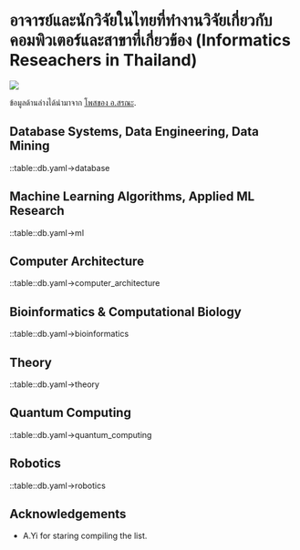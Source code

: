 # อาจารย์และนักวิจัยในไทยที่ทำงานวิจัยเกี่ยวกับคอมพิวเตอร์และสาขาที่เกี่ยวข้อง (Informatics Reseachers in Thailand)

![](https://travis-ci.org/codeforthailand/informatics-researchers-in-thailand.svg?branch=master)

ข้อมูลด้านล่างได้นำมาจาก [โพสของ อ.สรณะ][original-post].

## Database Systems, Data Engineering, Data Mining
::table::db.yaml->database

## Machine Learning Algorithms, Applied ML Research
::table::db.yaml->ml

## Computer Architecture
::table::db.yaml->computer_architecture

## Bioinformatics & Computational Biology
::table::db.yaml->bioinformatics

## Theory
::table::db.yaml->theory

## Quantum Computing
::table::db.yaml->quantum_computing

## Robotics
::table::db.yaml->robotics

## Acknowledgements
- A.Yi for staring compiling the list.

[original-post]: https://www.facebook.com/groups/2237074593042071/permalink/2400818480001014/